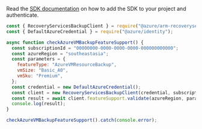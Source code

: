 Read the [SDK documentation](https://github.com/Azure/azure-sdk-for-js/blob/%40azure%2Farm-recoveryservicesbackup_9.0.0/sdk/recoveryservicesbackup/arm-recoveryservicesbackup/README.md) on how to add the SDK to your project and authenticate.

```javascript
const { RecoveryServicesBackupClient } = require("@azure/arm-recoveryservicesbackup");
const { DefaultAzureCredential } = require("@azure/identity");

async function checkAzureVMBackupFeatureSupport() {
  const subscriptionId = "00000000-0000-0000-0000-000000000000";
  const azureRegion = "southeastasia";
  const parameters = {
    featureType: "AzureVMResourceBackup",
    vmSize: "Basic_A0",
    vmSku: "Premium",
  };
  const credential = new DefaultAzureCredential();
  const client = new RecoveryServicesBackupClient(credential, subscriptionId);
  const result = await client.featureSupport.validate(azureRegion, parameters);
  console.log(result);
}

checkAzureVMBackupFeatureSupport().catch(console.error);
```
